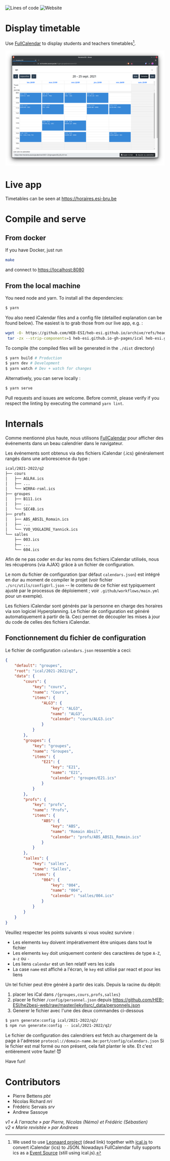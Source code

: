 ![Lines of code](https://img.shields.io/tokei/lines/git.esi-bru.be/pbt/displaytimetable?label=lines%20of%20code)
![Website](https://img.shields.io/website?url=http%3A%2F%2Fhoraires.esi-bru.be)

# Display timetable

Use [FullCalendar][1] to display students and teachers timetables[^1].

![Screenshot](.gitlab/screenshot2021.png)

# Live app

Timetables can be seen at https://horaires.esi-bru.be

# Compile and serve

## From docker

If you have Docker, just run
```bash
make
```
and connect to <https://localhost:8080>

## From the local machine

You need node and yarn. To install all the dependencies:

```bash
$ yarn
```

You also need iCalendar files and a config file (detailled explanation can be found below). The easiest is to grab those from our live app, e.g. :

```sh
wget -O- https://github.com/HEB-ESI/heb-esi.github.io/archive/refs/heads/gh-pages.tar.gz |
 tar -zx --strip-components=1 heb-esi.github.io-gh-pages/ical heb-esi.github.io-gh-pages/config
```

To compile (the compiled files will be generated in the `./dist` directory)

```bash
$ yarn build # Production
$ yarn dev # Development
$ yarn watch # Dev + watch for changes
```

Alternatively, you can serve locally :

```bash
$ yarn serve
```

Pull requests and issues are welcome. 
Before commit, please verify if you respect the linting by executing the command `yarn lint`.

# Internals

Comme mentionné plus haute, nous utilisons [FullCalendar][1] pour afficher des
événements dans un beau calendrier dans le navigateur.

Les événements sont obtenus via des fichiers iCalendar (.ics) généralement
rangés dans une arborescence du type :

```
ical/2021-2022/q2
├── cours
│   ├── AGLR4.ics
│   ├── ...
│   └── WIRR4-rsml.ics
├── groupes
│   ├── B111.ics
│   ├── ...
│   └── SEC4B.ics
├── profs
│   ├── ABS_ABSIL_Romain.ics
│   ├── ...
│   └── YVO_VOGLAIRE_Yannick.ics
└── salles
    ├── 003.ics
    ├── ...
    └── 604.ics
```

Afin de ne pas coder en dur les noms des fichiers iCalendar utilisés, nous les
récupérons (via AJAX) grâce à un fichier de configuration.

Le nom du fichier de configuration (par défaut `calendars.json`) est
intégré en dur au moment de compiler le projet (voir fichier
`./src/utils/configUrl.json` -- le contenu de ce fichier est typiquement ajusté
par le processus de déploiement ; voir `.github/workflows/main.yml` pour un
exemple).

Les fichiers iCalendar sont générés par la personne en charge des horaires via
son logiciel Hyperplanning. Le fichier de configuration est généré
automatiquement à partir de là. Ceci permet de découpler les mises à jour du
code de celles des fichiers iCalendar.

## Fonctionnement du fichier de configuration

Le fichier de configuration `calendars.json` ressemble a ceci:

```json
{
    "default": "groupes",
    "root": "ical/2021-2022/q2",
    "data": {
        "cours": {
            "key": "cours",
            "name": "Cours",
            "items": {
                "ALG3": {
                    "key": "ALG3",
                    "name": "ALG3",
                    "calendar": "cours/ALG3.ics"
                }
            }
        },
        "groupes": {
            "key": "groupes",
            "name": "Groupes",
            "items": {
                "E21": {
                    "key": "E21",
                    "name": "E21",
                    "calendar": "groupes/E21.ics"
                }
            }
        },
        "profs": {
            "key": "profs",
            "name": "Profs",
            "items": {
                "ABS": {
                    "key": "ABS",
                    "name": "Romain Absil",
                    "calendar": "profs/ABS_ABSIL_Romain.ics"
                }
            }
        },
        "salles": {
            "key": "salles",
            "name": "Salles",
            "items": {
                "004": {
                    "key": "004",
                    "name": "004",
                    "calendar": "salles/004.ics"
                }
            }
        }
    }
}
```

Veuillez respecter les points suivants si vous voulez survivre :

- Les elements `key` doivent impérativement être uniques dans tout le fichier
- Les elements `key` doit uniquement contenir des caractères de type `A-Z`, `a-z` ou `-`
- Les liens `calendar` est un lien relatif vers les icals
- La case `name` est affiché a l'écran, le `key` est utilisé par react et pour les liens

Un tel fichier peut être généré à partir des icals. Depuis la racine du dépôt:
1. placer les iCal dans `/{groupes,cours,profs,salles}`
2. placer le fichier `/config/personnel.json` depuis https://github.com/HEB-ESI/he2besi-web/raw/master/jekyllsrc/_data/personnels.json
3. Generer le fichier avec l'une des deux commandes ci-dessous
```bash
$ yarn generate:config ical/2021-2022/q2/
$ npm run generate:config -- ical/2021-2022/q2/
```

Le fichier de configuration des calendriers est fetch au chargement de la page à l'adresse `protocol://domain-name.be:port/config/calendars.json`
Si le fichier est mal formé ou non présent, cela fait planter le site. Et c'est entièrement votre faute! 😈

Have fun!


# Contributors

- Pierre Bettens *pbt*
- Nicolas Richard *nri*
- Frédéric Servais *srv*
- Andrew Sassoye

*v1 « À l'arrache » par Pierre, Nicolas (Némo) et Frédéric (Sébastien)*  
*v2 « Marie revisitée » par Andrews*

[^1]: We used to use [Leonaard project][0] (dead link) together with [ical.js][2] to convert iCalendar (ics) to JSON.
Nowadays FullCalendar fully supports ics as a [Event Source][3] (still using ical.js).

[0]: https://github.com/leonaard/icalendar2fullcalendar

[1]: http://fullcalendar.io/

[2]: https://mozilla-comm.github.io/ical.js/

[3]: https://fullcalendar.io/docs/icalendar

[4]: https://downgit.github.io/#/home?url=https://github.com/HEB-ESI/heb-esi.github.io/tree/gh-pages/ical

[5]: https://github.com/HEB-ESI/heb-esi.github.io/tree/gh-pages/ical  
